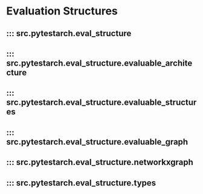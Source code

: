 # Evaluation Structures

## ::: src.pytestarch.eval_structure

## ::: src.pytestarch.eval_structure.evaluable_architecture

## ::: src.pytestarch.eval_structure.evaluable_structures

## ::: src.pytestarch.eval_structure.evaluable_graph

## ::: src.pytestarch.eval_structure.networkxgraph

## ::: src.pytestarch.eval_structure.types